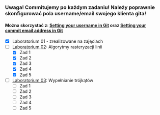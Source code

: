 

### Uwaga! Commitujemy po każdym zadaniu! Należy poprawnie skonfigurować pola username/email swojego klienta gita! 
#### Można skorzystać z: [Setting your username in Git](https://help.github.com/en/github/using-git/setting-your-username-in-git) oraz [Setting your commit email address in Git](https://help.github.com/en/github/setting-up-and-managing-your-github-user-account/setting-your-commit-email-address#setting-your-commit-email-address-in-git)

- [x] Laboratorium 01 - zrealizowane na zajęciach 
- [ ] [Laboratorium 02](LAB02.md): Algorytmy rasteryzacji linii
    - [X] Zad 1
    - [X] Zad 2
    - [X] Zad 3
    - [X] Zad 4
    - [X] Zad 5
- [ ] [Laboratorium 03](LAB03.md): Wypełnianie trójkątów
    - [ ] Zad 1
    - [ ] Zad 2
    - [ ] Zad 3
    - [ ] Zad 4
    - [ ] Zad 5
